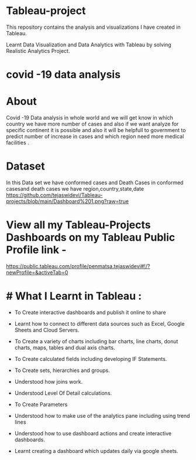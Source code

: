 # Tableau-project

This repository contains the analysis and visualizations I have created in Tableau.

Learnt Data Visualization and Data Analytics with Tableau by solving  Realistic Analytics Project.

  # covid -19 data analysis
#  About

Covid -19 Data analysis in whole world and we will get know in which country we have more number of cases and also if we want analyze for specific continent it is possible and also it will be helpfull to government to predict number of increase in cases and which region need more medical facilities .

#  Dataset
In this Data set we have conformed cases and Death Cases in conformed casesand death cases we have region,country,state,date 
https://github.com/tejaswidevi/Tableau-projects/blob/main/Dashboard%201.png?raw=true
 
 # View all my Tableau-Projects Dashboards on my Tableau Public Profile link -
 
 
 https://public.tableau.com/profile/penmatsa.tejaswidevi#!/?newProfile=&activeTab=0

# # What I Learnt in Tableau :

 * To Create  interactive dashboards and publish it online to share

* Learnt how to connect to different data sources such as Excel, Google Sheets and Cloud Servers.

* To Create a variety of charts including bar charts, line charts, donut charts, maps, tables and dual axis charts.

* To Create calculated fields including developing IF Statements.

* To Create sets, hierarchies and groups.

* Understood how joins work.

* Understood Level Of Detail calculations.

* To Create Parameters

* Understood how to make use of the analytics pane including using trend lines

* Understood how to use dashboard actions and create interactive dashboards.

* Learnt creating a dashboard which updates daily via google sheets.
